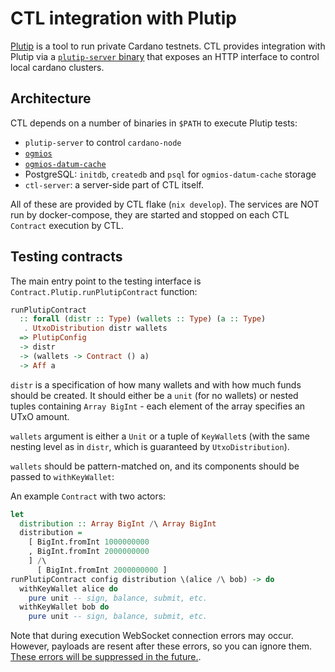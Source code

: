 # CTL integration with Plutip

[Plutip](https://github.com/mlabs-haskell/plutip) is a tool to run private Cardano testnets. CTL provides integration with Plutip via a [`plutip-server` binary](https://github.com/mlabs-haskell/plutip/pull/79) that exposes an HTTP interface to control local cardano clusters.

## Architecture

CTL depends on a number of binaries in `$PATH` to execute Plutip tests:

- `plutip-server` to control `cardano-node`
- [`ogmios`](https://ogmios.dev/)
- [`ogmios-datum-cache`](https://github.com/mlabs-haskell/ogmios-datum-cache)
- PostgreSQL: `initdb`, `createdb` and `psql` for `ogmios-datum-cache` storage
- `ctl-server`: a server-side part of CTL itself.

All of these are provided by CTL flake (`nix develop`). The services are NOT run by docker-compose, they are started and stopped on each CTL `Contract` execution by CTL.

## Testing contracts

The main entry point to the testing interface is `Contract.Plutip.runPlutipContract` function:

```purescript
runPlutipContract
  :: forall (distr :: Type) (wallets :: Type) (a :: Type)
   . UtxoDistribution distr wallets
  => PlutipConfig
  -> distr
  -> (wallets -> Contract () a)
  -> Aff a
```

`distr` is a specification of how many wallets and with how much funds should be created. It should either be a `unit` (for no wallets) or nested tuples containing `Array BigInt` - each element of the array specifies an UTxO amount.

`wallets` argument is either a `Unit` or a tuple of `KeyWallet`s (with the same nesting level as in `distr`, which is guaranteed by `UtxoDistribution`).

`wallets` should be pattern-matched on, and its components should be passed to `withKeyWallet`:

An example `Contract` with two actors:

```purescript
let
  distribution :: Array BigInt /\ Array BigInt
  distribution =
    [ BigInt.fromInt 1000000000
    , BigInt.fromInt 2000000000
    ] /\
      [ BigInt.fromInt 2000000000 ]
runPlutipContract config distribution \(alice /\ bob) -> do
  withKeyWallet alice do
    pure unit -- sign, balance, submit, etc.
  withKeyWallet bob do
    pure unit -- sign, balance, submit, etc.
```

Note that during execution WebSocket connection errors may occur. However, payloads are resent after these errors, so you can ignore them. [These errors will be suppressed in the future.](https://github.com/Plutonomicon/cardano-transaction-lib/issues/670).
